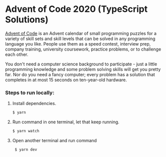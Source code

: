 # Advent of Code 2020 (TypeScript Solutions)
[Advent of Code](https://adventofcode.com/) is an Advent calendar of small programming puzzles for a variety of skill sets and skill levels that can be solved in any programming language you like. People use them as a speed contest, interview prep, company training, university coursework, practice problems, or to challenge each other.

You don't need a computer science background to participate - just a little programming knowledge and some problem solving skills will get you pretty far. Nor do you need a fancy computer; every problem has a solution that completes in at most 15 seconds on ten-year-old hardware.

### Steps to run locally:
1. Install dependencies.
    ```sh
    $ yarn
    ```
2. Run command in one terminal, let that keep running.
    ```sh
    $ yarn watch
    ```
3. Open another terminal and run command
   ```sh
    $ yarn dev
   ```